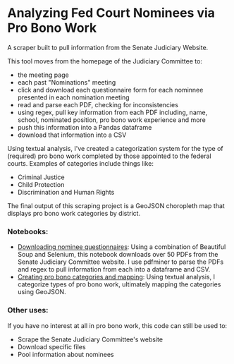 # Analyzing Fed Court Nominees via Pro Bono Work
 A scraper built to pull information from the Senate Judiciary Website. 
 
 This tool moves from the homepage of the Judiciary Committee to: 
* the meeting page 
* each past "Nominations" meeting
* click and download each questionnaire form for each nominnee presented in each nomination meeting 
* read and parse each PDF, checking for inconsistencies 
* using regex, pull key information from each PDF including, name, school, nominated position, pro bono work experience and more
* push this information into a Pandas dataframe
* download that information into a CSV

Using textual analysis, I've created a categorization system for the type of (required) pro bono work completed by those appointed to the federal courts. Examples of categories include things like: 
* Criminal Justice
* Child Protection 
* Discrimination and Human Rights 

The final output of this scraping project is a GeoJSON choropleth map that displays pro bono work categories by district. 
 
### Notebooks: 
* [Downloading nominee questionnaires](https://github.com/jessieblaeser/Federal-Court-Nominees-Scrape-and-Analysis/blob/233e10c37e2430277d0500f6941cc6e452ab3a04/Creating%20pro%20bono%20categories%20and%20mapping.ipynb): Using a combination of Beautiful Soup and Selenium, this notebook downloads over 50 PDFs from the Senate Judiciary Committee website. I use pdfminer to parse the PDFs and regex to pull information from each into a dataframe and CSV.
* [Creating pro bono categories and mapping](https://github.com/jessieblaeser/Federal-Court-Nominees-Scrape-and-Analysis/blob/233e10c37e2430277d0500f6941cc6e452ab3a04/Creating%20pro%20bono%20categories%20and%20mapping.ipynb): Using textual analysis, I categorize types of pro bono work, ultimately mapping the categories using GeoJSON. 

### Other uses: 

If you have no interest at all in pro bono work, this code can still be used to:
* Scrape the Senate Judiciary Committee's website
* Download specific files 
* Pool information about nominees 